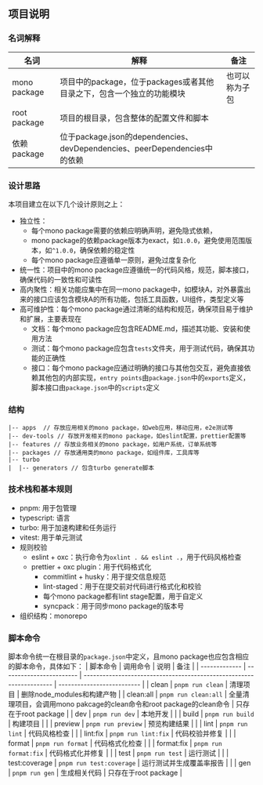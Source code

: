
## 项目说明

### 名词解释

| 名词         | 解释                                                                      | 备注           |
| ------------ | ------------------------------------------------------------------------- | -------------- |
| mono package | 项目中的package，位于packages或者其他目录之下，包含一个独立的功能模块     | 也可以称为子包 |
| root package | 项目的根目录，包含整体的配置文件和脚本                                    |                |
| 依赖package  | 位于package.json的dependencies、devDependencies、peerDependencies中的依赖 |                |

### 设计思路
本项目建立在以下几个设计原则之上：
* 独立性：
  * 每个mono package需要的依赖应明确声明，避免隐式依赖，
  * mono package的依赖package版本为exact，如`1.0.0`，避免使用范围版本，如`^1.0.0`，确保依赖的稳定性
  * 每个mono package应遵循单一原则，避免过度复杂化
* 统一性：项目中的mono package应遵循统一的代码风格，规范，脚本接口，确保代码的一致性和可读性
* 高内聚性：相关功能应集中在同一mono package中，如模块A，对外暴露出来的接口应该包含模块A的所有功能，包括工具函数，UI组件，类型定义等
* 高可维护性：每个mono package通过清晰的结构和规范，确保项目易于维护和扩展，主要表现在
  * 文档：每个mono package应包含README.md，描述其功能、安装和使用方法
  * 测试：每个mono package应包含`tests`文件夹，用于测试代码，确保其功能的正确性
  * 接口：每个mono package应通过明确的接口与其他包交互，避免直接依赖其他包的内部实现，`entry points`由`package.json`中的`exports`定义，脚本接口由`package.json`中的`scripts`定义


### 结构
```
|-- apps  // 存放应用相关的mono package，如web应用，移动应用，e2e测试等
|-- dev-tools // 存放开发相关的mono package，如eslint配置，prettier配置等
|-- features // 存放业务相关的mono package，如用户系统，订单系统等
|-- packages // 存放通用类的mono package，如组件库，工具库等
|-- turbo
|  |-- generators // 包含turbo generate脚本
```

### 技术栈和基本规则
* pnpm: 用于包管理
* typescript: 语言
* turbo: 用于加速构建和任务运行
* vitest: 用于单元测试
* 规则校验
  * eslint + oxc：执行命令为`oxlint . && eslint .`，用于代码风格检查
  * prettier + oxc plugin：用于代码格式化
	* commitlint + husky：用于提交信息规范
	* lint-staged：用于在提交前对代码进行格式化和校验
  	* 每个mono package都有lint stage配置，用于自定义
	* syncpack：用于同步mono package的版本号
* 组织结构：monorepo

### 脚本命令
脚本命令统一在根目录的`package.json`中定义，且mono package也应包含相应的脚本命令，具体如下：
| 脚本命令      | 调用命令                 | 说明                                                                 | 备注                       |
| ------------- | ------------------------ | -------------------------------------------------------------------- | -------------------------- |
| clean         | `pnpm run clean`         | 清理项目                                                             | 删除node_modules和构建产物 |
| clean:all     | `pnpm run clean:all`     | 全量清理项目，会调用mono pakcage的clean命令和root package的clean命令 | 只存在于root package       |
| dev           | `pnpm run dev`           | 本地开发                                                             |                            |
| build         | `pnpm run build`         | 构建项目                                                             |                            |
| preview       | `pnpm run preview`       | 预览构建结果                                                         |                            |
| lint          | `pnpm run lint`          | 代码风格检查                                                         |                            |
| lint:fix      | `pnpm run lint:fix`      | 代码校验并修复                                                       |                            |
| format        | `pnpm run format`        | 代码格式化检查                                                       |                            |
| format:fix    | `pnpm run format:fix`    | 代码格式化并修复                                                     |                            |
| test          | `pnpm run test`          | 运行测试                                                             |                            |
| test:coverage | `pnpm run test:coverage` | 运行测试并生成覆盖率报告                                             |                            |
| gen           | `pnpm run gen`           | 生成相关代码                                                         | 只存在于root package       |
